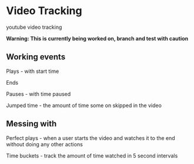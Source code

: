 Video Tracking
==============

youtube video tracking

**Warning: This is currently being worked on, branch and test with caution**

Working events
---------------

Plays - with start time

Ends

Pauses - with time paused 

Jumped time - the amount of time some on skipped in the video

Messing with 
---------------
Perfect plays - when a user starts the video and watches it to the end without doing any other actions

Time buckets - track the amount of time watched in 5 second intervals

